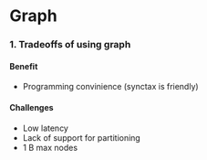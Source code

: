 # Graph

### 1. Tradeoffs of using graph
#### Benefit
* Programming convinience (synctax is friendly)

#### Challenges
* Low latency
* Lack of support for partitioning
* 1 B max nodes
